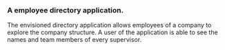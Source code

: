### A employee directory application.
The envisioned directory application allows employees of a company to explore the company structure. A user
of the application is able to see the names and team members of every supervisor.

